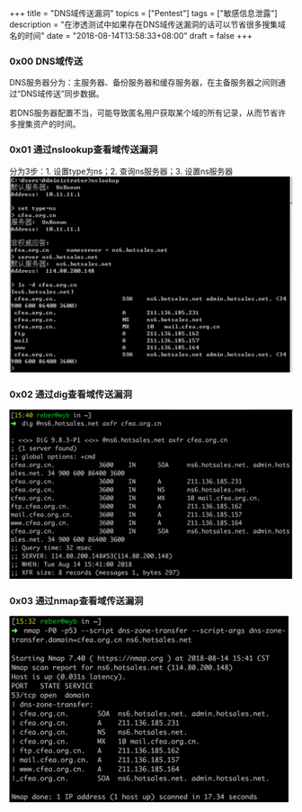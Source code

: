 +++
title = "DNS域传送漏洞"
topics = ["Pentest"]
tags = ["敏感信息泄露"]
description = "在渗透测试中如果存在DNS域传送漏洞的话可以节省很多搜集域名的时间"
date = "2018-08-14T13:58:33+08:00"
draft = false
+++

### 0x00 DNS域传送
DNS服务器分为：主服务器、备份服务器和缓存服务器，在主备服务器之间则通过“DNS域传送”同步数据。

若DNS服务器配置不当，可能导致匿名用户获取某个域的所有记录，从而节省许多搜集资产的时间。

### 0x01 通过nslookup查看域传送漏洞
分为3步：1. 设置type为ns；2. 查询ns服务器；3. 设置ns服务器
![80](/img/post/20180814-154251.png)

### 0x02 通过dig查看域传送漏洞
![80](/img/post/20180814-154341.png)

### 0x03 通过nmap查看域传送漏洞
![70](/img/post/20180814-154436.png)
